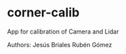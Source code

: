 corner-calib
============

App for calibration of Camera and Lidar

Authors:
Jesús Briales
Rubén Gómez
